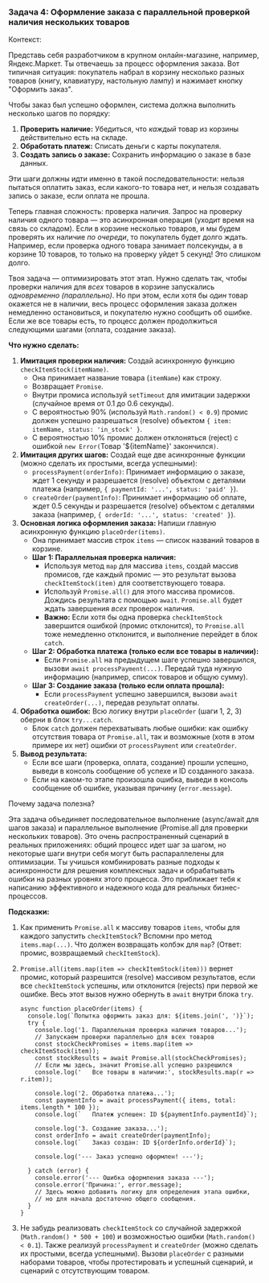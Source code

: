 ### **Задача 4: Оформление заказа с параллельной проверкой наличия нескольких товаров**

Контекст:

Представь себя разработчиком в крупном онлайн-магазине, например, Яндекс.Маркет. Ты отвечаешь за процесс оформления заказа. Вот типичная ситуация: покупатель набрал в корзину несколько разных товаров (книгу, клавиатуру, настольную лампу) и нажимает кнопку "Оформить заказ".

Чтобы заказ был успешно оформлен, система должна выполнить несколько шагов по порядку:

1. **Проверить наличие:** Убедиться, что *каждый* товар из корзины действительно есть на складе.
2. **Обработать платеж:** Списать деньги с карты покупателя.
3. **Создать запись о заказе:** Сохранить информацию о заказе в базе данных.

Эти шаги должны идти именно в такой последовательности: нельзя пытаться оплатить заказ, если какого-то товара нет, и нельзя создавать запись о заказе, если оплата не прошла.

Теперь главная сложность: проверка наличия. Запрос на проверку наличия одного товара — это асинхронная операция (уходит время на связь со складом). Если в корзине несколько товаров, и мы будем проверять их наличие *по очереди*, то покупатель будет долго ждать. Например, если проверка одного товара занимает полсекунды, а в корзине 10 товаров, то только на проверку уйдет 5 секунд! Это слишком долго.

Твоя задача — оптимизировать этот этап. Нужно сделать так, чтобы проверки наличия для *всех* товаров в корзине запускались *одновременно (параллельно)*. Но при этом, если хотя бы *один* товар окажется не в наличии, весь процесс оформления заказа должен немедленно остановиться, и покупателю нужно сообщить об ошибке. Если же все товары есть, то процесс должен продолжиться следующими шагами (оплата, создание заказа).

**Что нужно сделать:**

1. **Имитация проверки наличия:** Создай асинхронную функцию `checkItemStock(itemName)`.
    - Она принимает название товара (`itemName`) как строку.
    - Возвращает `Promise`.
    - Внутри промиса используй `setTimeout` для имитации задержки (случайное время от 0.1 до 0.6 секунды).
    - С вероятностью 90% (используй `Math.random() < 0.9`) промис должен успешно разрешаться (resolve) объектом `{ item: itemName, status: 'in_stock' }`.
    - С вероятностью 10% промис должен отклоняться (reject) с ошибкой `new Error(`Товар '${itemName}' закончился`)`.
2. **Имитация других шагов:** Создай еще две асинхронные функции (можно сделать их простыми, всегда успешными):
    - `processPayment(orderInfo)`: Принимает информацию о заказе, ждет 1 секунду и разрешается (resolve) объектом с деталями платежа (например, `{ paymentId: '...', status: 'paid' }`).
    - `createOrder(paymentInfo)`: Принимает информацию об оплате, ждет 0.5 секунды и разрешается (resolve) объектом с деталями заказа (например, `{ orderId: '...', status: 'created' }`).
3. **Основная логика оформления заказа:** Напиши главную асинхронную функцию `placeOrder(items)`.
    - Она принимает массив строк `items` — список названий товаров в корзине.
    - **Шаг 1: Параллельная проверка наличия:**
        - Используя метод `map` для массива `items`, создай массив промисов, где каждый промис — это результат вызова `checkItemStock(item)` для соответствующего товара.
        - Используй `Promise.all()` для этого массива промисов. Дождись результата с помощью `await`. `Promise.all` будет ждать завершения *всех* проверок наличия.
        - **Важно:** Если хотя бы одна проверка `checkItemStock` завершится ошибкой (промис отклонится), то `Promise.all` тоже немедленно отклонится, и выполнение перейдет в блок `catch`.
    - **Шаг 2: Обработка платежа (только если все товары в наличии):**
        - Если `Promise.all` на предыдущем шаге успешно завершился, вызови `await processPayment(...)`. Передай туда нужную информацию (например, список товаров и общую сумму).
    - **Шаг 3: Создание заказа (только если оплата прошла):**
        - Если `processPayment` успешно завершился, вызови `await createOrder(...)`, передав результат оплаты.
4. **Обработка ошибок:** Всю логику внутри `placeOrder` (шаги 1, 2, 3) оберни в блок `try...catch`.
    - Блок `catch` должен перехватывать любые ошибки: как ошибку отсутствия товара от `Promise.all`, так и возможные (хотя в этом примере их нет) ошибки от `processPayment` или `createOrder`.
5. **Вывод результата:**
    - Если все шаги (проверка, оплата, создание) прошли успешно, выведи в консоль сообщение об успехе и ID созданного заказа.
    - Если на каком-то этапе произошла ошибка, выведи в консоль сообщение об ошибке, указывая причину (`error.message`).

Почему задача полезна?

Эта задача объединяет последовательное выполнение (async/await для шагов заказа) и параллельное выполнение (Promise.all для проверки нескольких товаров). Это очень распространенный сценарий в реальных приложениях: общий процесс идет шаг за шагом, но некоторые шаги внутри себя могут быть распараллелены для оптимизации. Ты учишься комбинировать разные подходы к асинхронности для решения комплексных задач и обрабатывать ошибки на разных уровнях этого процесса. Это приближает тебя к написанию эффективного и надежного кода для реальных бизнес-процессов.

**Подсказки:**

1. Как применить `Promise.all` к массиву товаров `items`, чтобы для каждого запустить `checkItemStock`? Вспомни про метод `items.map(...)`. Что должен возвращать колбэк для `map`? (Ответ: промис, возвращаемый `checkItemStock`).
2. `Promise.all(items.map(item => checkItemStock(item)))` вернет промис, который разрешится (resolve) массивом результатов, если все `checkItemStock` успешны, или отклонится (rejects) при первой же ошибке. Весь этот вызов нужно обернуть в `await` внутри блока `try`.
    
    ```
    async function placeOrder(items) {
      console.log(`Попытка оформить заказ для: ${items.join(', ')}`);
      try {
        console.log('1. Параллельная проверка наличия товаров...');
        // Запускаем проверки параллельно для всех товаров
        const stockCheckPromises = items.map(item => checkItemStock(item));
        const stockResults = await Promise.all(stockCheckPromises);
        // Если мы здесь, значит Promise.all успешно разрешился
        console.log('   Все товары в наличии:', stockResults.map(r => r.item));
    
        console.log('2. Обработка платежа...');
        const paymentInfo = await processPayment({ items, total: items.length * 100 });
        console.log(`   Платеж успешен: ID ${paymentInfo.paymentId}`);
    
        console.log('3. Создание заказа...');
        const orderInfo = await createOrder(paymentInfo);
        console.log(`   Заказ создан: ID ${orderInfo.orderId}`);
    
        console.log('--- Заказ успешно оформлен! ---');
    
      } catch (error) {
        console.error('--- Ошибка оформления заказа ---');
        console.error('Причина:', error.message);
        // Здесь можно добавить логику для определения этапа ошибки,
        // но для начала достаточно общего сообщения.
      }
    }
    
    ```
    
3. Не забудь реализовать `checkItemStock` со случайной задержкой (`Math.random() * 500 + 100`) и возможностью ошибки (`Math.random() < 0.1`). Также реализуй `processPayment` и `createOrder` (можно сделать их простыми, всегда успешными). Вызови `placeOrder` с разными наборами товаров, чтобы протестировать и успешный сценарий, и сценарий с отсутствующим товаром.
